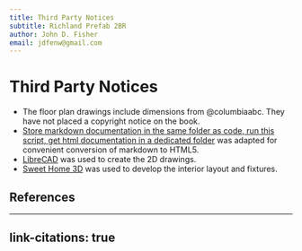 ```yaml
---
title: Third Party Notices
subtitle: Richland Prefab 2BR
author: John D. Fisher
email: jdfenw@gmail.com
---
```


# Third Party Notices

* The floor plan drawings include dimensions from @columbiaabc. They have not
  placed a copyright notice on the book.
* [Store markdown documentation in the same folder as code, run this script,
  get html documentation in a dedicated folder][md_htmldoc] was adapted for
  convenient conversion of markdown to HTML5.
* [LibreCAD][librecad] was used to create the 2D drawings.
* [Sweet Home 3D][sweethome3d] was used to develop the interior layout and fixtures.

[sweethome3d]: http://www.sweethome3d.com/ "Sweet Home 3D - Draw floor plans and arrange furniture freely"

[librecad]: https://librecad.org/ "LibreCAD Open Source 2D-CAD"

[md_htmldoc]: https://github.com/MatrixManAtYrService/md_htmldoc "MatrixManAtYrService/md_htmldoc"

## References

<!--
pandoc  --to="html" --output="THIRD-PARTY-NOTICESE.html" --standalone
        --bibliography="biblio.bib"
        --bibliography="biblio.bib" --csl="ieee.csl" "THIRD-PARTY-NOTICESE.md"
-->

---
link-citations: true
---
